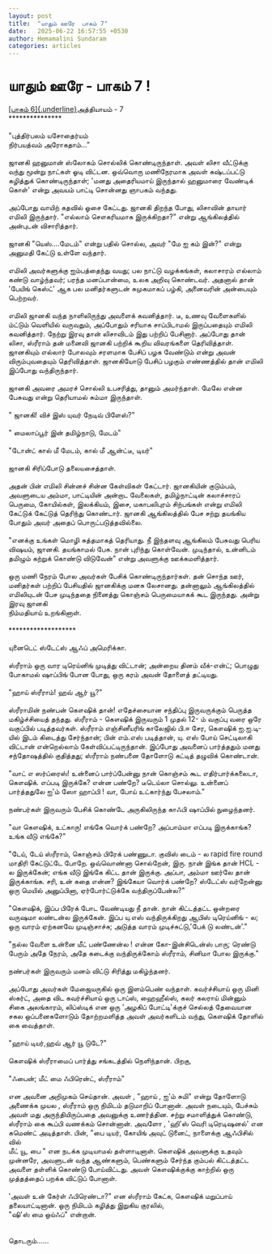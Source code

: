 ```yaml
---
layout: post
title:  "யாதும் ஊரே  பாகம் 7"
date:   2025-06-22 16:57:55 +0530
author: Hemamalini Sundaram
categories: articles
---
```


#  யாதும் ஊரே - பாகம் 7 ! 

[[பாகம்
6]{.underline}](https://tamil.momspresso.com/parenting/aa71bb9e323d44a5b589be0617593389/article/yaatum-uuree-paakm-6-9e3uzt6ox43t?utm_source=PCA_Whatsapp_Share&utm_medium=Share_Android)அத்தியாயம் -
7\
\*\*\*\*\*\*\*\*\*\*\*\*\*\*\*\
\
\"புத்திர்பலம் யசோதைர்யம்\
நிர்பயத்வம் அரோகதாம்\...\"\
\
ஜானகி ஹனுமான் ஸ்லோகம் சொல்லிக் கொண்டிருந்தாள். அவள் லிசா வீட்டுக்கு வந்து மூன்று
நாட்கள் ஓடி விட்டன. ஒவ்வொரு மணிநேரமாக அவள் கஷ்டப்பட்டு கழித்துக் கொண்டிருந்தாள்;
\'மனது அதைரியமாய் இருந்தால் ஹனுமாரை வேண்டிக் கொள்\' என்று அவயம் பாட்டி சொன்னது
ஞாபகம் வந்தது.\
\
அப்போது வாயிற் கதவில் ஓசை கேட்டது. ஜானகி திறந்த போது, லிசாவின் தாயார் எமிலி
இருந்தார். \"எல்லாம் சௌகரியமாக இருக்கிறதா?\" என்று ஆங்கிலத்தில் அன்புடன்
விசாரித்தார்.\
\
ஜானகி \"யெஸ்\....மேடம்\" என்று பதில் சொல்ல, அவர் \"மே ஐ கம் இன்?\" என்று அனுமதி
கேட்டு உள்ளே வந்தார்.\
\
எமிலி அவர்களுக்கு ஐம்பத்தைந்து வயது; பல நாட்டு வழக்கங்கள், கலாசாரம் எல்லாம் கண்டு
வாழ்ந்தவர்; பரந்த மனப்பான்மை, உலக அறிவு கொண்டவர். அதனால் தான் \'பேயிங் கெஸ்ட்\' ஆக
பல மனிதர்களுடன் சுமுகமாகப் பழ்கி, அனைவரின் அன்பையும் பெற்றவர்.\
\
எமிலி ஜானகி வந்த நாளிலிருந்து அவளைக் கவனித்தார். டீ, உணவு வேளைகளில் ம்ட்டும்
வெளியில் வருவதும், அப்போதும் சரியாக சாப்பிடாமல் இருப்பதையும் எமிலி கவனித்தார்.
நேற்று இரவு தான் லிசாவிடம் இது பற்றிப் பேசினார். அப்போது தான் லிசா, ஸ்ரீராம் தன்
மனைவி ஜானகி பற்றிக் கூறிய விவரங்களை தெரிவித்தாள். ஜானகியும் எல்லார் போலவும்
சரளமாக பேசிப் பழக வேண்டும் என்று அவன் விரும்புவதையும் தெரிவித்தாள். ஜானகியோடு
பேசிப் பழகும் எண்ணத்தில் தான் எமிலி இப்போது வந்திருந்தார்.\
\
ஜானகி அவரை அமரச் சொல்லி உபசரித்து, தானும் அமர்ந்தாள். மேலே என்ன பேசுவது என்று
தெரியாமல் சும்மா இருந்தாள்.\
\
\" ஜானகி! விச் இஸ் யுவர் நேடிவ் பிளேஸ்?\"\
\
\" மைலாப்பூர் இன் தமிழ்நாடு, மேடம்\"\
\
\"டோன்ட் கால் மீ மேடம், கால் மீ ஆன்ட்டீ, டியர்\"\
\
ஜானகி சிரிப்போடு தலையசைத்தாள்.\
\
அதன் பின் எமிலி சின்னச் சின்ன கேள்விகள் கேட்டார். ஜானகியின் குடும்பம், அவளுடைய அம்மா,
பாட்டியின் அன்றாட வேலைகள், தமிழ்நாட்டின் கலாச்சாரப் பெருமை, கோயில்கள், இலக்கியம்,
இசை, மகாபலிபுரம் சிற்பங்கள் என்று எமிலி கேட்டுக் கேட்டுத் தெரிந்து கொண்டார். ஜானகி
ஆங்கிலத்தில் பேச சற்று தயங்கிய போதும் அவர் அதைப் பொருட்படுத்தவில்லை.\
\
\"எனக்கு உங்கள் மொழி சுத்தமாகத் தெரியாது. நீ இந்தளவு ஆங்கிலம் பேசுவது பெரிய
விஷயம், ஜானகி. தயங்காமல் பேசு. நான் புரிந்து கொள்வேன். முடிந்தால், உன்னிடம் தமிழும்
கற்றுக் கொண்டு விடுவேன்\" என்று அவளுக்கு ஊக்கமளித்தார்.\
\
ஒரு மணி நேரம் போல அவர்கள் பேசிக் கொண்டிருந்தார்கள். தன் சொந்த ஊர், மனிதர்கள் பற்றிப்
பேசியதில் ஜானகிக்கு மனசு லேசானது. தன்னாலும் ஆங்கிலத்தில் எமிலியுடன் பேச முடிந்ததை
நினைத்து கொஞ்சம் பெருமையாகக் கூட இருந்தது. அன்று இரவு ஜானகி\
நிம்மதியாய் உறங்கினாள்.\
\
\*\*\*\*\*\*\*\*\*\*\*\*\*\*\*\*\*\*\*\
\
யுனைடெட் ஸ்டேட்ஸ் ஆஃப் அமெரிக்கா.\
\
ஸ்ரீராம் ஒரு வார டிரெய்னிங் முடித்து விட்டான்; அன்றைய தினம் வீக்-என்ட்; பொழுது
போகாமல் ஷாப்பிங் போன போது, ஒரு கரம் அவன் தோளைத் தட்டியது.\
\
\"ஹாய் ஸ்ரீராம்! ஹவ் ஆர் யூ?\"\
\
ஸ்ரீராமின் நண்பன் கௌஷிக் தான்! எதேச்சையான சந்திப்பு இருவருக்கும் பெருத்த மகிழ்ச்சியைத்
தந்தது. ஸ்ரீராம் - கௌஷிக் இருவரும் 1 முதல் 12- ம் வகுப்பு வரை ஒரே வகுப்பில்
படித்தவர்கள். ஸ்ரீராம் எஞ்சினீயரிங் காலேஜில் பி.ஈ சேர, கௌஷிக் ஐ.ஐ.டி-யில் இடம்
கிடைத்து சேர்ந்தான்; பின் எம்.எஸ் படித்தான், யு. எஸ் போய் செட்டிலாகி விட்டான்
என்றெல்லாம் கேள்விப்பட்டிருந்தான். இப்போது அவனைப் பார்த்ததும் மனது சந்தோஷத்தில்
குதித்தது; ஸ்ரீராம் நண்பனை தோளோடு கட்டித் தழுவிக் கொண்டான்.\
\
\"வாட் எ ஸர்ப்ரைஸ்! உன்னைப் பார்ப்பேன்னு நான் கொஞ்சம் கூட எதிர்பார்க்கலைடா, கௌஷிக்.
எப்படி இருக்கே? என்ன பண்றே? டீடெய்லா சொல்லு. உன்னைப் பார்த்ததுலே ஐ\'ம் ஸோ ஹாப்பி !
வா, போய் உட்கார்ந்து பேசலாம்.\"\
\
நண்பர்கள் இருவரும் பேசிக் கொண்டே அருகிலிருந்த காஃபி ஷாப்பில் நுழைந்தனர்.\
\
\"வா கௌஷிக், உட்காரு! எங்கே வொர்க் பண்றே? அப்பாம்மா எப்படி இருக்காங்க? உங்க வீடு
எங்கே?\"\
\
\"டேய், டேய் ஸ்ரீராம், கொஞ்சம் பிரேக் பண்ணுடா. குவிஸ் டைம் - ல rapid fire round
மாதிரி கேட்டுட்டே போறே. ஒவ்வொண்னா சொல்றேன், இரு. நான் இங்க தான் HCL - ல
இருக்கேன்; எங்க வீடு இங்கே கிட்ட தான் இருக்கு. அப்பா, அம்மா ஊர்லே தான்\
இருக்காங்க. சரி, உன் கதை என்ன? இங்கேயா வொர்க் பண்றே? ஸ்டேட்ஸ் வர்றேன்னு ஒரு மெயில்
அனுப்பினா, ஏர்போர்ட்டுக்கே வந்திருப்பேன்ல?\"\
\
\"கௌஷிக், இப்ப பிரேக் போட வேண்டியது நீ தான். நான் கிட்டத்தட்ட ஒன்றரை வருஷமா லண்டன்ல
இருக்கேன். இப்ப யு.எஸ் வந்திருக்கிறது ஆபிஸ் டிரெய்னிங் - ல; ஒரு வாரம் ஏற்கனவே
முடிஞ்சாச்சு; அடுத்த வாரம் முடிச்சுட்டு,\'பேக் டு லண்டன்\'.\"\
\
\"நல்ல வேளை உன்னை மீட் பண்ணேன்ல ! என்ன கோ-இன்சிடென்ஸ் பாரு; ரெண்டு பேரும் அதே நேரம்,
அதே கடைக்கு வந்திருக்கோம் ஸ்ரீராம், சினிமா போல இருக்கு.\"\
\
நண்பர்கள் இருவரும் மனம் விட்டு சிரித்து மகிழ்ந்தனர்.\
\
அப்போது அவர்கள் மேஜையருகில் ஒரு இளம்பெண் வந்தாள். கவர்ச்சியாய் ஒரு மினி ஸ்கர்ட், அதை
விட கவர்ச்சியாய் ஒரு டாப்ஸ், ஹைஹீல்ஸ், கலர் கலராய் மின்னும் சிகை அலங்காரம், லிப்ஸ்டிக் என
ஒரு \'அழகிப் போட்டி\'க்குச் செல்லத் தேவையான சகல ஒப்பனைகளோடும் தோற்றமளித்த அவள்
அவர்களிடம் வந்து, கௌஷிக் தோளில் கை வைத்தாள்.\
\
\"ஹாய் டியர்,ஹவ் ஆர் யூ டுடே?\"\
\
கௌஷிக் ஸ்ரீராமைப் பார்த்து சங்கடத்தில் நெளிந்தான். பிறகு,\
\
\"ஃபைன்; மீட் மை ஃபிரென்ட், ஸ்ரீராம்\"\
\
என அவனை அறிமுகம் செய்தான். அவள் , \"ஹாய் , ஐ\'ம் சுமி\" என்று தோளோடு அணைக்க
முயல , ஸ்ரீராம் ஒரு நிமிடம் தடுமாறிப் போனான். அவள் நடையும், பேச்சும் அவள் மது
அருந்தியிருப்பதை அவனுக்கு உணர்த்தின. சற்று சமாளித்துக் கொண்டு, ஸ்ரீராம் கை கூப்பி
வணக்கம் சொன்னான். அவளோ , \'ஹி\'ஸ் வெரி டிரெடிஷனல்\' என கமெண்ட் அடித்தாள். பின்,
\"பை டியர், கோயிங் அவுட் டுனைட், நாளைக்கு ஆஃபிசில் வில்\
மீட் யூ, பை \" என நடக்க முடியாமல் தள்ளாடினாள். கௌஷிக் அவளுக்கு உதவும் முன்னரே,
அவளுடன் வந்த ஆண்களும், பெண்களும் சேர்ந்த கும்பல் கிட்டத்தட்ட அவளை தள்ளிக் கொண்டு
போய்விட்டது. அவள் கௌஷிக்குக்கு காற்றில் ஒரு முத்தத்தைப் பறக்க விட்டுப் போனாள்.\
\
\'அவள் உன் கேர்ள் ஃபிரெண்டா?\" என ஸ்ரீராம் கேட்க, கௌஷிக் மறுப்பாய் தலையாட்டினான். ஒரு
நிமிடம் கழித்து இறுகிய குரலில்,\
\"ஷி\'ஸ் மை ஒய்ஃப்\" என்றான்.\
\
\
தொடரும்\...\...
